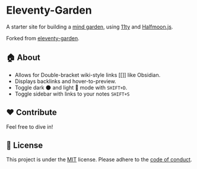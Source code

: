 # Eleventy-Garden
A starter site for building a [mind garden](https://www.mentalnodes.com/a-gardening-guide-for-your-mind), 
using [11ty](https://github.com/11ty/eleventy) and [Halfmoon.js](https://www.gethalfmoon.com/).

Forked from [eleventy-garden](https://github.com/binyamin/eleventy-garden).

## :house: About
- Allows for Double-bracket wiki-style links [[]] like Obsidian.
- Displays backlinks and hover-to-preview.
- Toggle dark :new_moon: and light :high_brightness: mode with `SHIFT+D`.
- Toggle sidebar with links to your notes `SHIFT+S`

## :heart: Contribute
Feel free to dive in!

## :scroll: License
This project is under the [MIT](https://github.com/binyamin/eleventy-garden/blob/main/LICENSE) license.
Please adhere to the [code of conduct](https://github.com/binyamin/eleventy-garden/blob/main/.github/CODE_OF_CONDUCT.md).
